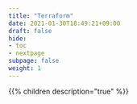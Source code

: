 ```yaml
---
title: "Terraform"
date: 2021-01-30T18:49:21+09:00
draft: false
hide:
- toc
- nextpage
subpage: false
weight: 1
---
```


{{% children description="true"   %}}